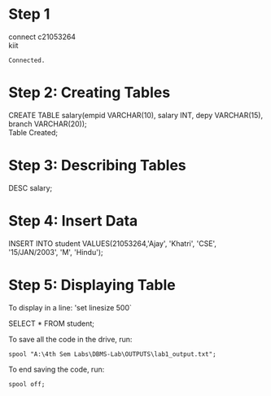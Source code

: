 # Step 1
connect c21053264<br>
kiit

`Connected.`

# Step 2: Creating Tables

CREATE TABLE salary(empid VARCHAR(10),  salary INT, depy VARCHAR(15), branch VARCHAR(20));
<br>
Table Created;

# Step 3: Describing Tables

DESC salary;

# Step 4: Insert Data

INSERT INTO student VALUES(21053264,'Ajay', 'Khatri', 'CSE', '15/JAN/2003', 'M', 'Hindu');

# Step 5: Displaying Table

To display in a line: 'set linesize 500`

SELECT * FROM student;

To save all the code in the drive, run:

`spool "A:\4th Sem Labs\DBMS-Lab\OUTPUTS\lab1_output.txt";`

To end saving the code, run:

`spool off;`
